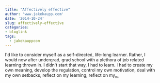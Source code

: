 ```yaml
---
title: "Affectively effective"
author: 'www.jakekaupp.com'
date: '2014-10-24'
slug: affectively-effective
categories:
- bloglink
tags:
  - jakekauppcom
---
```


I'd like to consider myself as a self-directed, life-long learner. Rather, I would now after undergrad, grad school with a plethora of job related learning thrown in. I didn't start that way, I had to learn. I had to create my own meaning, develop the regulation, control my own motivation, deal with my own setbacks, reflect on my learning, reflect on my[... <i class="fas fa-external-link-alt"></i>](http://www.jakekaupp.com/post/content/post/2014-10-24-affectively-effective/)

